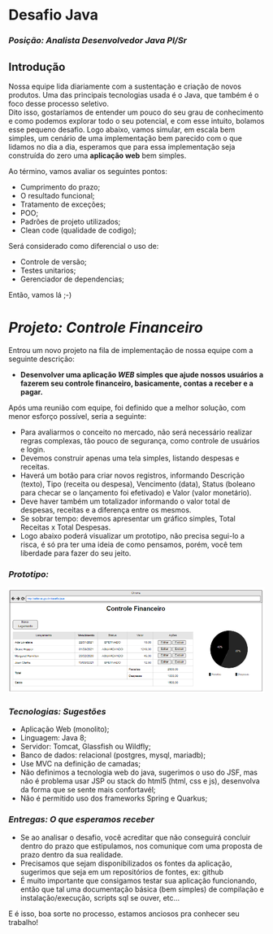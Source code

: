 # Desafio Java
### _Posição: Analista Desenvolvedor Java Pl/Sr_

## Introdução
<p>Nossa equipe lida diariamente com a sustentação e criação de novos produtos. Uma das principais tecnologias usada é o Java, que também é o foco desse processo seletivo. <br/>
Dito isso, gostaríamos de entender um pouco do seu grau de conhecimento e como podemos explorar todo o seu potencial, e com esse intuito, bolamos esse pequeno desafio. Logo abaixo, vamos simular, em escala bem simples, um cenário de uma implementação bem parecido com o que lidamos no dia a dia, esperamos que para essa implementação seja construída do zero uma <b>aplicação web</b> bem simples. 
</p>

Ao término, vamos avaliar os seguintes pontos: 
- Cumprimento do prazo;
- O resultado funcional; 
- Tratamento de exceções;
- POO;
- Padrões de projeto utilizados;
- Clean code (qualidade de codigo);

Será considerado como diferencial o uso de:
- Controle de versão;
- Testes unitarios;
- Gerenciador de dependencias;

Então, vamos lá ;-) 

# _Projeto: Controle Financeiro_
Entrou um novo projeto na fila de implementação de nossa equipe com a seguinte descrição: 
- <b>Desenvolver uma aplicação _WEB_ simples que ajude nossos usuários a fazerem seu controle financeiro, basicamente, contas a receber e a pagar. </b>

Após uma reunião com equipe, foi definido que a melhor solução, com menor esforço possível, seria a seguinte:
- Para avaliarmos o conceito no mercado, não será necessário realizar regras complexas, tão pouco de segurança, como controle de usuários e login. 
- Devemos construir apenas uma tela simples, listando despesas e receitas. 
- Haverá um botão para criar novos registros, informando Descrição (texto), Tipo (receita ou despesa), Vencimento (data), Status (boleano para checar se o lançamento foi efetivado)  e Valor (valor monetário).
- Deve haver também um totalizador informando o valor total de despesas, receitas e a diferença entre os mesmos.
- Se sobrar tempo: devemos apresentar um gráfico simples, Total Receitas x Total Despesas. 
- Logo abaixo poderá visualizar um prototipo, não precisa segui-lo a risca, é só pra ter uma ideia de como pensamos, porém, você tem liberdade para fazer do seu jeito.

### _Prototipo:_
![alt text](https://github.com/sefaz-acre/desafio-java/blob/main/prototipo-desafio-java.PNG?raw=true)


### _Tecnologias: Sugestões_
- Aplicação Web (monolito);
- Linguagem: Java 8;
- Servidor: Tomcat, Glassfish ou Wildfly;
- Banco de dados: relacional (postgres, mysql, mariadb);
- Use MVC na definição de camadas;
- Não definimos a tecnologia web do java, sugerimos o uso do JSF, mas não é problema usar JSP ou stack do html5 (html, css e js), desenvolva da forma que se sente mais confortavél;
- Não é permitido uso dos frameworks Spring e Quarkus;


### _Entregas: O que esperamos receber_
- Se ao analisar o desafio, você acreditar que não conseguirá concluir dentro do prazo que estipulamos, nos comunique com uma proposta de prazo dentro da sua realidade.
- Precisamos que sejam disponibilizados os fontes da aplicação, sugerimos que seja em um repositórios de fontes, ex: github
- É muito importante que consigamos testar sua aplicação funcionando, então que tal uma documentação básica (bem simples) de compilação e instalação/execução, scripts sql se ouver, etc…

E é isso, boa sorte no processo, estamos anciosos pra conhecer seu trabalho!
